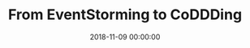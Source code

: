 ---
title: 'From EventStorming to CoDDDing'
description: >
 In the Domain Driven Design world everyone points to the ubiquitous language as paramount to the success of the project. However, often the developers fall under the pitfall of the technical jargon; the business assumes the developers have all the necessary business knowledge, given incomplete requirements; combining all these communication problems leads to frustration, missed opportunities and ultimately to project failure.
 <br />
 <br />
 Given the miscommunications and misunderstandings between the development and the business, several questions arise: how can you learn to communicate and closely cooperate with the business, or even better be part of the same team? Also, how can you help the business to deliver a clear vision?
 <br />
 <br />
 In this session, João will show you how to engage the development team and the business using DDD tools and techniques, using Behaviour Driven Development as the central piece to bring everyone closer. If you have a similar experience, or you want to emerge into DDD & BDD, the session is for you!
conference: 'P3X - People, Product & Process eXchange'
location: 'London, United Kingdom'
website: 'https://skillsmatter.com/conferences/10367-p3x-people-product-process-exchange-2018'
slides: 'https://speakerdeck.com/player/e5c57e21a31b4c3ead6849c259c7d003'
videoUrl: 'https://skillsmatter.com/skillscasts/12692-changing-mindsets-developers-can-understand-the-business-too'
date: 2018-11-09 00:00:00
featured_image: 'https://speakerd.s3.amazonaws.com/presentations/e5c57e21a31b4c3ead6849c259c7d003/slide_0.jpg?11181255'
---